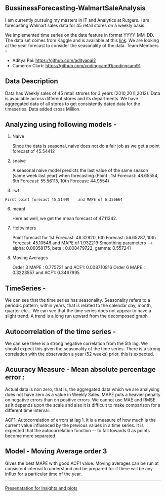 BussinessForecasting-WalmartSaleAnalysis
----

I am currently pursuing my masters in IT and Analytics at Rutgers. I am forecasting Walmart sales data for 45 retail stores on a weekly basis. 

We implemented time series on the date feature in format YYYY-MM-DD. The data set comes from Kaggle and is available at this [link](https://www.kaggle.com/c/walmart-recruiting-store-sales-forecasting/data).
We are looking at the year forecast to consider the seasonality of the data. 
Team Members -
  - Aditya Pai: https://github.com/adityapai2 
  - Cameron Clark: https://github.com/codingcam91/codingcam91
 
Data Description 
---
Data has Weekly sales of 45 retail strores for 3 years (2010,2011,2012). Data is avaulable across different stores and its departments.  We have aggregated data of all stores to get consistently dated data for the timeseries. Data added cross Million.

Analyzing using following models -
---
  1. Naive
     
     Since the data is seasonal, naive does not do a fair job as we get a point forecast of 45.54412
  2. snaive
     
     A seasonal naive model predicts the last value of the same season (same week last year) when forecasting.(Point : 1st Forecast: 48.65554, 6th Forecast: 55.56115, 10th Forecast: 44.9554)
  5. rwf
    
    First point forecast 45.51449	 and MAPE of 6.356664
  6. meanf
    
     Here as well, we get the mean forecast of 47.11342.
  7. Holtwinters
     
     Point forecast for 1st Forecast: 48.32820, 6th Forecast: 56.65287, 10th Forecast: 45.10548 and MAPE of 1.932219
     Smoothing parameters --> alpha: 0.06058175, beta : 0.008479722, gamma: 0.557241
  9. Moving Averages
     
     Order 3
      MAPE : 0.775721 and ACF1: 0.008710816 
     Order 6
      MAPE : 0.3223557 and ACF1: 0.3467995
  
TimeSeries - 
----
We can see that the time series has seasonality. Seasonality refers to a periodic pattern, within years, that is related to the calendar day, month, quarter etc…
We can see that the time series does not appear to have a slight trend. A trend is a long run upward from the decomposed graph

Autocorrelation of the time series -
----
We can see there is a strong negative correlation from the 5th lag. We should expect this given the seasonality of the time series.
There is a strong correlation with the observation a year (52 weeks) prior, this is expected.

Acuuracy Measure - Mean absolute percentage error : 
----
Actual data is non zero, that is, the aggregated data which we are analysing does not have zero as a value in Weekly Sales.
MAPE puts a heavier penalty on negative errors than on positive errors.
We cannot use MAE and RMSE as it depends upon the scale and also it is difficult to make comparison for a different time interval.

ACF1: Autocorrelation of errors at lag 1. it is a measure of how much is the current value influenced by the previous values in a time series. It is expected that the autocorrelation function -- to fall towards 0 as points become more separated

Model - Moving Average order 3
-----
Gives the best MAPE with good ACF1 value.
Moving averages can be run at consistent interval to understand and be prepared for if there will be any influx for a particular time of the year.


---------------
[Presenatation for Insights and plots](https://github.com/vaibhavimukadam/BussinessForecasting-WalmartSaleAnalysis/blob/master/BusinessForecasting_group9.pdf)
